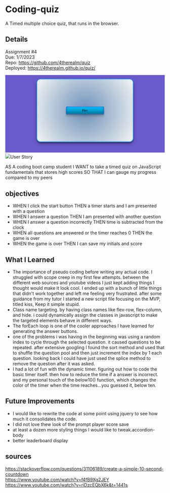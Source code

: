 # Coding-quiz
A Timed multiple choice quiz, that runs in the browser. 
## Details  
Assignment #4  
Due: 1/7/2023  
Repo: https://github.com/4therealm/quiz  
Deployed: https://4therealm.github.io/quiz/  

<img src="/images/screencapture-4therealm-github-io-quiz-2023-01-07-08_38_32.png">  
<img src="/images/duringQuiz>   
 
 
## User Story
AS A coding boot camp student
I WANT to take a timed quiz on JavaScript fundamentals that stores high scores
SO THAT I can gauge my progress compared to my peers
## objectives
* WHEN I click the start button
THEN a timer starts and I am presented with a question
* WHEN I answer a question
THEN I am presented with another question
* WHEN I answer a question incorrectly
THEN time is subtracted from the clock
* WHEN all questions are answered or the timer reaches 0
THEN the game is over
* WHEN the game is over
THEN I can save my initials and score  

## What I Learned  
* The importance of pseudo coding before writing any actual code. I struggled with scope creep in my first few attempts. between the different web sources and youtube videos I just kept adding things I thought would make it look cool. I ended up with a bunch of little things that didn't work together and left me feeling very frustrated. after some guidance from my tutor I started a new script file focusing on the MVP, titled kiss, Keep it simple stupid.
* Class name targeting. by having class names like flex-row, flex-column, and hide. i could dynamically assign the classes in javascript to make the targeted elements behave in different ways.  
* The forEach loop is one of the cooler approaches I have learned for generating the answer buttons. 
* one of the problems i was having in the beginning was using a random index to cycle through the selected question. it caused questions to be repeated. after extensive googling I found the sort method and used that to shuffle the question pool and then just increment the index by 1 each question. looking back I could have just used the splice method to remove the question after it was asked.
* I had a lot of fun with the dynamic timer. figuring out how to code the basic timer itself. then how to reduce the time if a answer is incorrect. and my personal touch of the below10() function, which changes the color of the timer when the time reaches...you guessed it, below ten.

## Future Improvements
* I would like to rewrite the code at some point using jquery to see how much it consolidates the code.
* I did not love thew look of the prompt player score save
* at least a dozen more styling things I would like to tweak.accordion-body
* better leaderboard display



## sources
https://stackoverflow.com/questions/31106189/create-a-simple-10-second-countdown  
https://www.youtube.com/watch?v=f4fB9Xg2JEY  
https://www.youtube.com/watch?v=riDzcEQbX6k&t=1441s
